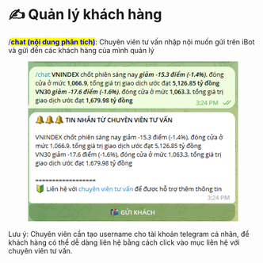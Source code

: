 # ✍ Quản lý khách hàng

/<mark style="color:blue;">**chat (nội dung phân tích)**</mark>: Chuyên viên tư vấn nhập nội muốn gửi trên iBot và  gửi đến các khách hàng của mình quản lý

<figure><img src="../../.gitbook/assets/h1.PNG" alt=""><figcaption></figcaption></figure>

Lưu ý: Chuyên viên cần tạo username cho tài khoản telegram cá nhân, để khách hàng có thể dễ dàng liên hệ bằng cách click vào mục liên hệ với chuyên viên tư vấn.
